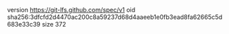 version https://git-lfs.github.com/spec/v1
oid sha256:3dfcfd2d4470ac200c8a59237d68d4aaeeb1e0fb3ead8fa62665c5d683e33c39
size 372
